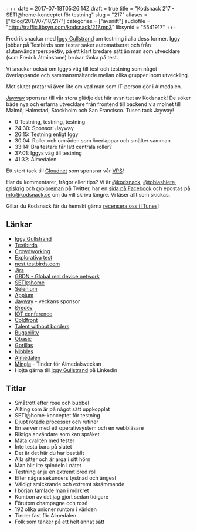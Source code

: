 +++
date = 2017-07-18T05:26:14Z
draft = true
title = "Kodsnack 217 - SETI@home-konceptet för testning"
slug = "217"
aliases = ["/blog/2017/07/18/217"]
categories = ["avsnitt"]
audiofile = "http://traffic.libsyn.com/kodsnack/217.mp3"
libsynid = "5541917"
+++

Fredrik snackar med [Iggy Gullstrand](https://www.linkedin.com/in/iggygullstrand) om testning i alla dess former. Iggy jobbar på Testbirds som testar saker automatiserat och från slutanvändarperspektiv, på ett klart bredare sätt än man som utvecklare (som Fredrik åtminstone) brukar tänka på test.

Vi snackar också om Iggys väg till test och testning som något överlappande och sammansmältande mellan olika grupper inom utveckling.

Mot slutet pratar vi även lite om vad man som IT-person gör i Almedalen.

[Jayway](https://www.jayway.com/) sponsrar till vår stora glädje det här avsnittet av Kodsnack! De söker både nya och erfarna utvecklare från frontend till backend via molnet till Malmö, Halmstad, Stockholm och San Francisco. Tusen tack Jayway!

* 0 Testning, testning, testning
* 24:30: Sponsor: Jayway
* 26:15: Testning enligt Iggy
* 30:04: Roller och områden som överlappar och smälter samman
* 33:14: Bra testare får lätt centrala roller?
* 37:01: Iggys väg till testning
* 41:32: Almedalen

Ett stort tack till [Cloudnet](http://www.cloudnet.se) som sponsrar vår [VPS](http://en.wikipedia.org/wiki/Virtual_private_server)!

Har du kommentarer, frågor eller tips? Vi är [@kodsnack](https://www.twitter.com/kodsnack), [@tobiashieta](https://www.twitter.com/tobiashieta), [@iskrig](https://www.twitter.com/iskrig) och [@bjoreman](https://www.twitter.com/bjoreman) på Twitter, har en [sida på Facebook](https://www.facebook.com/kodsnack) och epostas på [info@kodsnack.se](mailto:info@kodsnack.se) om du vill skriva längre. Vi läser allt som skickas.

Gillar du Kodsnack får du hemskt gärna [recensera oss i iTunes](http://itunes.apple.com/se/podcast/kodsnack/id561631498?l=en)!

## Länkar ##
* [Iggy Gullstrand](https://www.linkedin.com/in/iggygullstrand)
* [Testbirds](https://www.testbirds.se/)
* [Crowdworking](http://www.crowdworker.com/what-is-crowdworking-crowdsourcing/)
* [Explorativa test](https://en.wikipedia.org/wiki/Exploratory_testing)
* [nest.testbirds.com](https://nest.testbirds.com/#tester)
* [Jira](https://en.wikipedia.org/wiki/Jira_%28software%29)
* [GRDN - Global real device network](https://www.testbirds.se/device-cloud/device-cloud/devices/)
* [SETI@home](https://en.wikipedia.org/wiki/SETI@home)
* [Selenium](https://en.wikipedia.org/wiki/Selenium_%28software%29)
* [Appium](http://appium.io/)
* [Jayway](https://www.jayway.com/) - veckans sponsor
* [Øredev](http://oredev.org/)
* [IOT conference](http://www.iotconf.se/)
* [Coldfront](https://2017.coldfront.co/)
* [Talent without borders](https://www.talentwithoutborders.io/)
* [Bugability](https://www.testbirds.com/services/testbirds-exclusives/bugabilitytm/)
* [Qbasic](https://en.wikipedia.org/wiki/QBasic)
* [Gorillas](https://en.wikipedia.org/wiki/Gorillas_%28video_game%29)
* [Nibbles](https://en.wikipedia.org/wiki/Nibbles_%28video_game%29)
* [Almedalen](https://sv.wikipedia.org/wiki/Almedalsveckan)
* [Mingla](https://www.resume.se/nyheter/artiklar/2016/06/21/de-lanserar-ett-tinder-for-almedalen--ska-skapa-fler-moten/) - Tinder för Almedalsveckan
* Hojta gärna till [Iggy Gullstrand](https://www.linkedin.com/in/iggygullstrand) på Linkedin

## Titlar ##
* Småtrött efter rosé och bubbel
* Allting som är på något sätt uppkopplat
* SETI@home-konceptet för testning
* Djupt rotade processer och rutiner
* En server med ett operativsystem och en webbläsare
* Riktiga användare som kan språket
* Mäta kvalitén med tester
* Inte testa bara på slutet
* Det är det här du har beställt
* Alla sitter och är arga i sitt hörn
* Man blir lite spindeln i nätet
* Testning är ju en extremt bred roll
* Efter några sekunders tystnad och ångest
* Väldigt smickrande och extremt skrämmande
* I början famlade man i mörkret
* Kombon av det jag gjort sedan tidigare
* Förutom champagne och rosé
* 192 olika unioner runtom i världen
* Tinder fast för Almedalen
* Folk som tänker på ett helt annat sätt